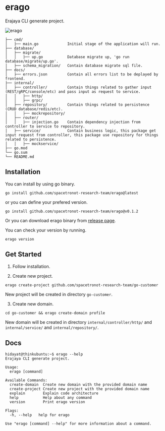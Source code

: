 # erago
Erajaya CLI generate project.

![erago](https://github.com/spacetronot-research-team/erago/assets/57469556/10dc6e4c-25e7-4b48-bb9e-1e34348b8012)

```
├── cmd/
│   ├── main.go             Initial stage of the application will run.
├── database/
│   ├── migrate/
│   │   ├── up.go           Database migrate up, 'go run database/migrate/up.go'.
│   ├── schema_migration/   Contain database migrate sql file.
├── docs/
│   ├── errors.json         Contain all errors list to be deplayed by frontend.
├── internal/
│   ├── controller/         Contain things related to gather input (REST/gRPC/console/etc) and pass input as request to service.
│   │   ├── http/
│   │   ├── grpc/
│   ├── repository/         Contain things related to persistence (CRUD database/redis/etc).
│   │   ├── mockrepository/
│   ├── router/
│   │   ├── injection.go    Contain dependency injection from controller to service to repository.
│   ├── service/            Contain business logic, this package get input request from controller, this package use repository for things related to persistence.
│   │   ├── mockservice/
├── go.mod
└── go.sum
└── README.md
```

## Installation

You can install by using go binary.

```shell
go install github.com/spacetronot-research-team/erago@latest
```

or you can define your prefered version.

```shell
go install github.com/spacetronot-research-team/erago@v0.1.2
```

Or you can download erago binary from [release page](https://github.com/spacetronot-research-team/erago/releases).

You can check your version by running.

```shell
erago version
```

## Get Started

1. Follow installation.

2. Create new project.

```shell
erago create-project github.com/spacetronot-research-team/go-customer
```

New project will be created in directory `go-customer`.

3. Create new domain.

```shell
cd go-customer && erago create-domain profile
```

New domain will be created in directory `internal/controller/http/` and `internal/service/` and `internal/repository/`.

## Docs

```shell
hidayat@thinkubuntu:~$ erago --help
Erajaya CLI generate project.

Usage:
  erago [command]

Available Commands:
  create-domain  Create new domain with the provided domain name
  create-project Create new project with the provided domain name
  explain        Explain code architecture
  help           Help about any command
  version        Print erago version

Flags:
  -h, --help   help for erago

Use "erago [command] --help" for more information about a command.
```
